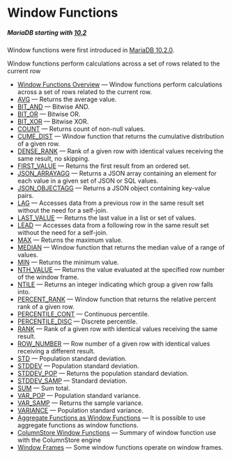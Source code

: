# Window Functions

##### MariaDB starting with [10.2](/kb/en/what-is-mariadb-102/)

Window functions were first introduced in [MariaDB 10.2.0](/kb/en/mariadb-1020-release-notes/).

Window functions perform calculations across a set of rows related to the current row

- [Window Functions Overview](/built-in-functions/special-functions/window-functions/window-functions-overview/) — Window functions perform calculations across a set of rows related to the current row.
- [AVG](/built-in-functions/aggregate-functions/avg/) — Returns the average value.
- [BIT_AND](/built-in-functions/aggregate-functions/bit_and/) — Bitwise AND.
- [BIT_OR](/built-in-functions/aggregate-functions/bit_or/) — Bitwise OR.
- [BIT_XOR](/built-in-functions/aggregate-functions/bit_xor/) — Bitwise XOR.
- [COUNT](/built-in-functions/aggregate-functions/count/) — Returns count of non-null values.
- [CUME_DIST](/built-in-functions/special-functions/window-functions/cume_dist/) — Window function that returns the cumulative distribution of a given row.
- [DENSE_RANK](/built-in-functions/special-functions/window-functions/dense_rank/) — Rank of a given row with identical values receiving the same result, no skipping.
- [FIRST_VALUE](/built-in-functions/special-functions/window-functions/first_value/) — Returns the first result from an ordered set.
- [JSON_ARRAYAGG](/built-in-functions/special-functions/json-functions/json_arrayagg/) — Returns a JSON array containing an element for each value in a given set of JSON or SQL values.
- [JSON_OBJECTAGG](/built-in-functions/special-functions/json-functions/json_objectagg/) — Returns a JSON object containing key-value pairs.
- [LAG](/built-in-functions/special-functions/window-functions/lag/) — Accesses data from a previous row in the same result set without the need for a self-join.
- [LAST_VALUE](/built-in-functions/secondary-functions/information-functions/last_value/) — Returns the last value in a list or set of values.
- [LEAD](/built-in-functions/special-functions/window-functions/lead/) — Accesses data from a following row in the same result set without the need for a self-join.
- [MAX](/built-in-functions/aggregate-functions/max/) — Returns the maximum value.
- [MEDIAN](/built-in-functions/special-functions/window-functions/median/) — Window function that returns the median value of a range of values.
- [MIN](/built-in-functions/aggregate-functions/min/) — Returns the minimum value.
- [NTH_VALUE](/built-in-functions/special-functions/window-functions/nth_value/) — Returns the value evaluated at the specified row number of the window frame.
- [NTILE](/built-in-functions/special-functions/window-functions/ntile/) — Returns an integer indicating which group a given row falls into.
- [PERCENT_RANK](/built-in-functions/special-functions/window-functions/percent_rank/) — Window function that returns the relative percent rank of a given row.
- [PERCENTILE_CONT](/built-in-functions/special-functions/window-functions/percentile_cont/) — Continuous percentile.
- [PERCENTILE_DISC](/built-in-functions/special-functions/window-functions/percentile_disc/) — Discrete percentile.
- [RANK](/built-in-functions/special-functions/window-functions/rank/) — Rank of a given row with identical values receiving the same result.
- [ROW_NUMBER](/built-in-functions/special-functions/window-functions/row_number/) — Row number of a given row with identical values receiving a different result.
- [STD](/built-in-functions/aggregate-functions/std/) — Population standard deviation.
- [STDDEV](/built-in-functions/aggregate-functions/stddev/) — Population standard deviation.
- [STDDEV_POP](/built-in-functions/aggregate-functions/stddev_pop/) — Returns the population standard deviation.
- [STDDEV_SAMP](/built-in-functions/aggregate-functions/stddev_samp/) — Standard deviation.
- [SUM](/built-in-functions/aggregate-functions/sum/) — Sum total.
- [VAR_POP](/built-in-functions/aggregate-functions/var_pop/) — Population standard variance.
- [VAR_SAMP](/built-in-functions/aggregate-functions/var_samp/) — Returns the sample variance.
- [VARIANCE](/built-in-functions/aggregate-functions/variance/) — Population standard variance.
- [Aggregate Functions as Window Functions](/built-in-functions/special-functions/window-functions/aggregate-functions-as-window-functions/) — It is possible to use aggregate functions as window functions.
- [ColumnStore Window Functions](/built-in-functions/special-functions/window-functions/window-functions-columnstore-window-functions/) — Summary of window function use with the ColumnStore engine
- [Window Frames](/built-in-functions/special-functions/window-functions/window-frames/) — Some window functions operate on window frames.